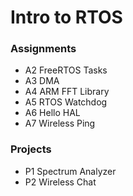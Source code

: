 # Intro to RTOS 
### Assignments
- A2 FreeRTOS Tasks
- A3 DMA
- A4 ARM FFT Library
- A5 RTOS Watchdog
- A6 Hello HAL
- A7 Wireless Ping
### Projects
- P1 Spectrum Analyzer
- P2 Wireless Chat
